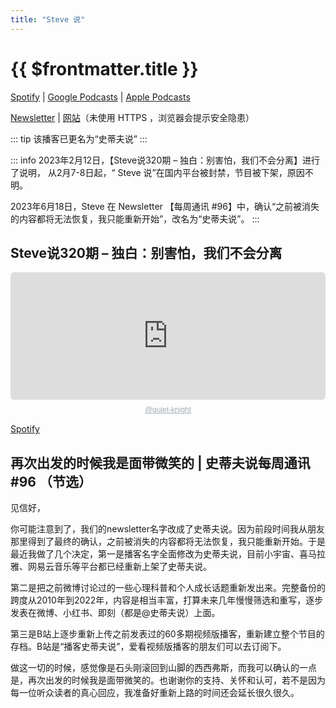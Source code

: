 ```yaml
---
title: "Steve 说"
---
```


# {{ $frontmatter.title }}

[Spotify](https://open.spotify.com/show/4rHsOhdvFMn94U3LSsfoT8) | [Google Podcasts](https://podcasts.google.com/feed/aHR0cDovL3N0ZXZlc2h1by5jb20vcnNz) | [Apple Podcasts](https://podcasts.apple.com/cn/podcast/%E5%8F%B2%E8%92%82%E5%A4%AB%E8%AF%B4/id1073852728)

[Newsletter](https://steve.hedwig.pub) | [网站](https://steveshuo.com)（未使用 HTTPS ，浏览器会提示安全隐患）

::: tip
该播客已更名为“史蒂夫说”
:::

::: info
2023年2月12日，【Steve说320期 – 独白：别害怕，我们不会分离】进行了说明， 从2月7-8日起，“ Steve 说”在国内平台被封禁，节目被下架，原因不明。

2023年6月18日，Steve 在 Newsletter 【每周通讯 #96】中，确认“之前被消失的内容都将无法恢复，我只能重新开始”，改名为“史蒂夫说”。
:::

## Steve说320期 – 独白：别害怕，我们不会分离

<div style="height: 228px; width: 100%;"><iframe src="https://audio.com/embed/audio/1783848360279495?theme=light"
    style="display:block; border-radius: 6px; border: none; height: 204px; width: 100%;"></iframe><a href='https://audio.com/quiet-knight' style="text-align: center; display: block; color: #A4ABB6; font-size: 12px; font-family: sans-serif; line-height: 16px; margin-top: 8px; overflow: hidden; white-space: nowrap; text-overflow: ellipsis;">@quiet-knight</a></div>

[Spotify](https://open.spotify.com/episode/7sZqaSjMQfBpCHVyZDULV5)

## 再次出发的时候我是面带微笑的 | 史蒂夫说每周通讯 #96 （节选）

见信好，

你可能注意到了，我们的newsletter名字改成了史蒂夫说。因为前段时间我从朋友那里得到了最终的确认，之前被消失的内容都将无法恢复，我只能重新开始。于是最近我做了几个决定，第一是播客名字全面修改为史蒂夫说，目前小宇宙、喜马拉雅、网易云音乐等平台都已经重新上架了史蒂夫说。

第二是把之前微博讨论过的一些心理科普和个人成长话题重新发出来。完整备份的跨度从2010年到2022年，内容是相当丰富，打算未来几年慢慢筛选和重写，逐步发表在微博、小红书、即刻（都是@史蒂夫说）上面。

第三是B站上逐步重新上传之前发表过的60多期视频版播客，重新建立整个节目的存档。B站是“播客史蒂夫说”，爱看视频版播客的朋友们可以去订阅下。

做这一切的时候，感觉像是石头刚滚回到山脚的西西弗斯，而我可以确认的一点是，再次出发的时候我是面带微笑的。也谢谢你的支持、关怀和认可，若不是因为每一位听众读者的真心回应，我准备好重新上路的时间还会延长很久很久。